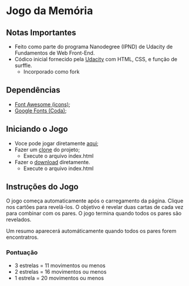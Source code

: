 # Jogo da Memória
## Notas Importantes
* Feito como parte do programa Nanodegree (IPND) de Udacity de Fundamentos de Web Front-End.
* Códico inicial fornecido pela [Udacity](https://github.com/udacity/fend-project-memory-game) com HTML, CSS, e função de surffle.
    * Incorporado como fork

## Dependências

* [Font Awesome (icons)](https://maxcdn.bootstrapcdn.com/font-awesome/4.6.1/css/font-awesome.min.css);
* [Google Fonts (Coda)](https://fonts.googleapis.com/css?family=Coda);


## Iniciando o Jogo

* Voce pode jogar diretamente [aqui](https://tomasguerreiro.github.io/memory-game/);
* Fazer um [clone](https://github.com/tomasguerreiro/memory-game.git) do projeto;
    * Execute o arquivo index.html
* Fazer o [download](https://github.com/tomasguerreiro/memory-game/archive/master.zip) diretamente.
    * Execute o arquivo index.html

## Instruções do Jogo
O jogo começa automaticamente após o carregamento da página. Clique nos cartões para revelá-los. O objetivo é revelar duas cartas de cada vez para combinar com os pares. O jogo termina quando todos os pares são revelados.

Um resumo aparecerá automáticamente quando todos os pares forem encontratros.

### Pontuação
* 3 estrelas = 11 movimentos ou menos 
* 2 estrelas = 16 movimentos ou menos 
* 1 estrela = 20 movimentos ou menos

